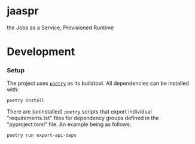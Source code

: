 # jaaspr
the Jobs as a Service, Provisioned Runtime

# Development

### Setup

The project uses [`poetry`](https://github.com/python-poetry/poetry) as its buildtool.
All dependencies can be installed with:
```
poetry install
```
There are (uninstalled) `poetry` scripts that export individual "requirements.txt" files for dependency groups defined in the "pyproject.toml" file.
An example being as follows:
```
poetry run export-api-deps
```
